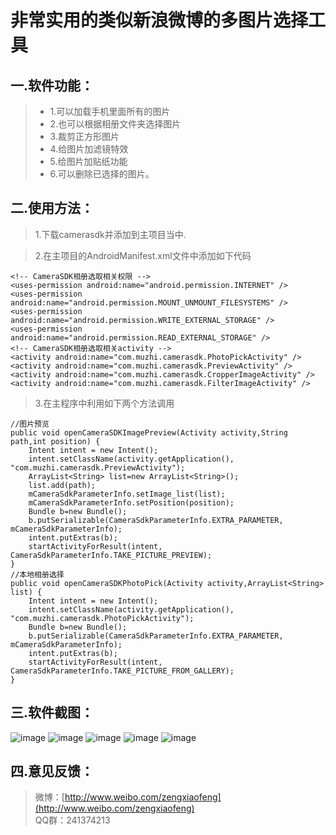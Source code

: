 非常实用的类似新浪微博的多图片选择工具
===================

一.软件功能：
-------------

>  - 1.可以加载手机里面所有的图片
>  - 2.也可以根据相册文件夹选择图片
>  - 3.裁剪正方形图片
>  - 4.给图片加滤镜特效
>  - 5.给图片加贴纸功能
>  - 6.可以删除已选择的图片。

二.使用方法：
-------------
> 1.下载camerasdk并添加到主项目当中.
> 
> 

>2.在主项目的AndroidManifest.xml文件中添加如下代码
```  
<!-- CameraSDK相册选取相关权限 -->
<uses-permission android:name="android.permission.INTERNET" />
<uses-permission android:name="android.permission.MOUNT_UNMOUNT_FILESYSTEMS" />
<uses-permission android:name="android.permission.WRITE_EXTERNAL_STORAGE" />
<uses-permission android:name="android.permission.READ_EXTERNAL_STORAGE" />
<!-- CameraSDK相册选取相关activity -->
<activity android:name="com.muzhi.camerasdk.PhotoPickActivity" />
<activity android:name="com.muzhi.camerasdk.PreviewActivity" />
<activity android:name="com.muzhi.camerasdk.CropperImageActivity" />
<activity android:name="com.muzhi.camerasdk.FilterImageActivity" />
```

> 3.在主程序中利用如下两个方法调用
```   
//图片预览
public void openCameraSDKImagePreview(Activity activity,String path,int position) {
	Intent intent = new Intent(); 
	intent.setClassName(activity.getApplication(), "com.muzhi.camerasdk.PreviewActivity");  
	ArrayList<String> list=new ArrayList<String>();
	list.add(path);
	mCameraSdkParameterInfo.setImage_list(list);
	mCameraSdkParameterInfo.setPosition(position);
	Bundle b=new Bundle();
	b.putSerializable(CameraSdkParameterInfo.EXTRA_PARAMETER, mCameraSdkParameterInfo);
	intent.putExtras(b);
	startActivityForResult(intent, CameraSdkParameterInfo.TAKE_PICTURE_PREVIEW);
}
//本地相册选择
public void openCameraSDKPhotoPick(Activity activity,ArrayList<String> list) {
	Intent intent = new Intent(); 
	intent.setClassName(activity.getApplication(), "com.muzhi.camerasdk.PhotoPickActivity"); 
	Bundle b=new Bundle();
	b.putSerializable(CameraSdkParameterInfo.EXTRA_PARAMETER, mCameraSdkParameterInfo);
	intent.putExtras(b);
	startActivityForResult(intent, CameraSdkParameterInfo.TAKE_PICTURE_FROM_GALLERY);
}
```

三.软件截图：
-------------
![image](https://github.com/zxfnicholas/CameraSDK/blob/master/screenshots/1.png)
![image](https://github.com/zxfnicholas/CameraSDK/blob/master/screenshots/2.png)
![image](https://github.com/zxfnicholas/CameraSDK/blob/master/screenshots/3.png)
![image](https://github.com/zxfnicholas/CameraSDK/blob/master/screenshots/4.png)
![image](https://github.com/zxfnicholas/CameraSDK/blob/master/screenshots/5.png)

四.意见反馈：
-------------
> 微博：[http://www.weibo.com/zengxiaofeng](http://www.weibo.com/zengxiaofeng)  
> QQ群：241374213

